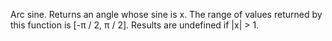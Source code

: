 Arc sine. Returns an angle whose sine is x. The range of values returned by this function is [-π / 2, π / 2]. Results are undefined if |x| > 1.
